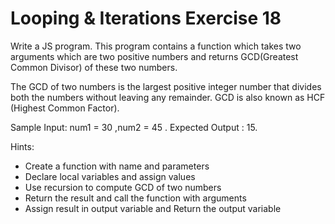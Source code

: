 # Looping & Iterations Exercise 18

Write a JS program. This program contains a function which takes two arguments 
which are two positive numbers and returns GCD(Greatest Common Divisor) of these two numbers.

The GCD of two numbers is the largest positive integer number that divides
 both the numbers without leaving any remainder. GCD is also known as HCF (Highest Common Factor). 

Sample Input: num1 = 30 ,num2 = 45 . Expected Output : 15.

Hints:

- Create a function with name and parameters
- Declare local variables and assign values
- Use recursion to compute GCD of two numbers
- Return the result and call the function with arguments
- Assign result in output variable and Return the output variable
